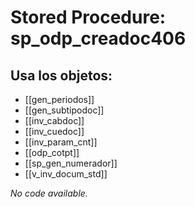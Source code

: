 # Stored Procedure: sp_odp_creadoc406

## Usa los objetos:
- [[gen_periodos]]
- [[gen_subtipodoc]]
- [[inv_cabdoc]]
- [[inv_cuedoc]]
- [[inv_param_cnt]]
- [[odp_cotpt]]
- [[sp_gen_numerador]]
- [[v_inv_docum_std]]

*No code available.*
